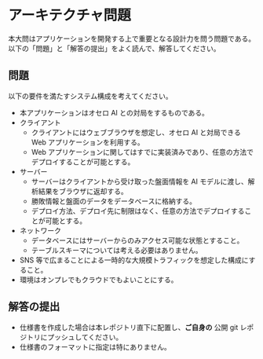 # アーキテクチャ問題

本大問はアプリケーションを開発する上で重要となる設計力を問う問題である。  
以下の「問題」と「解答の提出」をよく読んで、解答してください。

## 問題
以下の要件を満たすシステム構成を考えてください。  
- 本アプリケーションはオセロ AI との対局をするものである。
- クライアント
  - クライアントにはウェブブラウザを想定し、オセロ AI と対局できる Web アプリケーションを利用する。
  - Web アプリケーションに関してはすでに実装済みであり、任意の方法でデプロイすることが可能とする。
- サーバー
  - サーバーはクライアントから受け取った盤面情報を AI モデルに渡し、解析結果をブラウザに返却する。
  - 勝敗情報と盤面のデータをデータベースに格納する。
  - デプロイ方法、デプロイ先に制限はなく、任意の方法でデプロイすることが可能とする。
- ネットワーク
  - データベースにはサーバーからのみアクセス可能な状態とすること。
  - テーブルスキーマについては考える必要はありません。
- SNS 等で広まることによる一時的な大規模トラフィックを想定した構成にすること。
- 環境はオンプレでもクラウドでもよいことにする。

## 解答の提出

- 仕様書を作成した場合は本レポジトリ直下に配置し、**ご自身の** 公開 git レポジトリにプッシュしてください。
- 仕様書のフォーマットに指定は特にありません。
